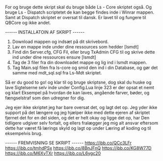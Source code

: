 For og bruge dette skript skal du bruge både Ls - Core skriptet også.
Og bruge Ls - Dispatch scriptetet de kan begge findes inde i Winrar mappen. Samt at Dispatch skriptet er oversat til dansk.
Er lavet til og fungere til QBCore og ikke andet. 

------ INSTALLATOIN AF SKRIPT ------
1. Download mappen og indsæt på dit skrivebord.
2. Lav en mappe inde under dine ressources som hedder [lsmdt]
3. Find din Server.cfg, CFG Fil, eller brug TxAdmin CFG til og skrive dette ind under dine ressources ensure [lsmdt]
4. Tag de 3 filer fra din downloadet mappe og lig ind i lsmdt mappen.
5. Tag Main.sql filen fra ls-core og smid den ind i din Database, og gør det samme med mdt_sql.sql fra Ls-Mdt skriptet.

Så er du good to go! og klar til og bruge skriptsne, dog skal du huske og lave Sigtelserne selv inde under Config.Lua linje 323 er der opsat et nemt og klart
Eksempel på hvordan de kan laves, angående farver, bøder, og fængselstraf som den udregner for dig.

Jeg ejer ikke skriptet jeg har bare oversat det, og lagt det op. Jeg yder ikke support på det længere og jeg hjælper ikke med dette ejeren af skriptet fjernet
det for en del siden, og det er helt okay og ligge det op, har Den tidligere udgiver selv fortalt, og ellers fralægger jeg mig alt ansvar eftersom dette har været få
lærings skyld og lagt op under Læring af koding og til eksempelvis brug.



------ FREMVISNING SE SKRIPT ------
https://ibb.co/QCc3LFr
https://ibb.co/tmhdPSx
https://ibb.co/8BnJFnQ
https://ibb.co/KG8W77D
https://ibb.co/M6XvTXr
https://ibb.co/L6ygc20
